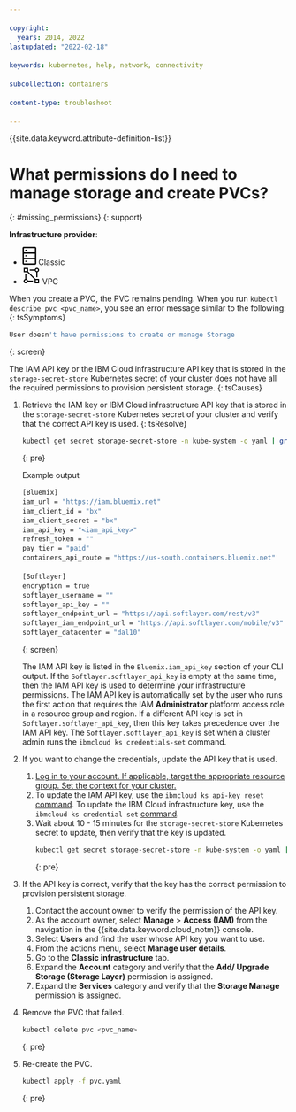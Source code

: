 ```yaml
---

copyright: 
  years: 2014, 2022
lastupdated: "2022-02-18"

keywords: kubernetes, help, network, connectivity

subcollection: containers

content-type: troubleshoot

---
```



{{site.data.keyword.attribute-definition-list}}


# What permissions do I need to manage storage and create PVCs?
{: #missing_permissions}
{: support}


**Infrastructure provider**:
* ![Classic infrastructure provider icon.](images/icon-classic-2.svg) Classic
* ![VPC infrastructure provider icon.](images/icon-vpc-2.svg) VPC


When you create a PVC, the PVC remains pending. When you run `kubectl describe pvc <pvc_name>`, you see an error message similar to the following:
{: tsSymptoms}

```sh
User doesn't have permissions to create or manage Storage
```
{: screen}


The IAM API key or the IBM Cloud infrastructure API key that is stored in the `storage-secret-store` Kubernetes secret of your cluster  does not have all the required permissions to provision persistent storage.
{: tsCauses}


1. Retrieve the IAM key or IBM Cloud infrastructure API key that is stored in the `storage-secret-store` Kubernetes secret of your cluster and verify that the correct API key is used.
{: tsResolve}

    ```sh
    kubectl get secret storage-secret-store -n kube-system -o yaml | grep slclient.toml: | awk '{print $2}' | base64 --decode
    ```
    {: pre}

    Example output

    ```sh
    [Bluemix]
    iam_url = "https://iam.bluemix.net"
    iam_client_id = "bx"
    iam_client_secret = "bx"
    iam_api_key = "<iam_api_key>"
    refresh_token = ""
    pay_tier = "paid"
    containers_api_route = "https://us-south.containers.bluemix.net"

    [Softlayer]
    encryption = true
    softlayer_username = ""
    softlayer_api_key = ""
    softlayer_endpoint_url = "https://api.softlayer.com/rest/v3"
    softlayer_iam_endpoint_url = "https://api.softlayer.com/mobile/v3"
    softlayer_datacenter = "dal10"
    ```
    {: screen}

    The IAM API key is listed in the `Bluemix.iam_api_key` section of your CLI output. If the `Softlayer.softlayer_api_key` is empty at the same time, then the IAM API key is used to determine your infrastructure permissions. The IAM API key is automatically set by the user who runs the first action that requires the IAM **Administrator** platform access role in a resource group and region. If a different API key is set in `Softlayer.softlayer_api_key`, then this key takes precedence over the IAM API key. The `Softlayer.softlayer_api_key` is set when a cluster admin runs the `ibmcloud ks credentials-set` command.

2. If you want to change the credentials, update the API key that is used.
    1. [Log in to your account. If applicable, target the appropriate resource group. Set the context for your cluster.](/docs/containers?topic=containers-cs_cli_install#cs_cli_configure)
    2. To update the IAM API key, use the `ibmcloud ks api-key reset` [command](/docs/containers?topic=containers-kubernetes-service-cli#cs_api_key_reset). To update the IBM Cloud infrastructure key, use the `ibmcloud ks credential set` [command](/docs/containers?topic=containers-kubernetes-service-cli#cs_credentials_set).
    3. Wait about 10 - 15 minutes for the `storage-secret-store` Kubernetes secret to update, then verify that the key is updated.
        ```sh
        kubectl get secret storage-secret-store -n kube-system -o yaml | grep slclient.toml: | awk '{print $2}' | base64 --decode
        ```
        {: pre}

3. If the API key is correct, verify that the key has the correct permission to provision persistent storage.
    1. Contact the account owner to verify the permission of the API key.
    2. As the account owner, select **Manage** > **Access (IAM)** from the navigation in the {{site.data.keyword.cloud_notm}} console.
    3. Select **Users** and find the user whose API key you want to use.
    4. From the actions menu, select **Manage user details**.
    5. Go to the **Classic infrastructure** tab.
    6. Expand the **Account** category and verify that the **Add/ Upgrade Storage (Storage Layer)** permission is assigned.
    7. Expand the **Services** category and verify that the **Storage Manage** permission is assigned.
4. Remove the PVC that failed.
    ```sh
    kubectl delete pvc <pvc_name>
    ```
    {: pre}

5. Re-create the PVC.
    ```sh
    kubectl apply -f pvc.yaml
    ```
    {: pre}




